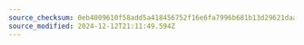 ```yaml
---
source_checksum: 0eb4009610f58add5a418456752f16e6fa7996b681b13d29621daa3a7df766db
source_modified: 2024-12-12T21:11:49.594Z
---
```


